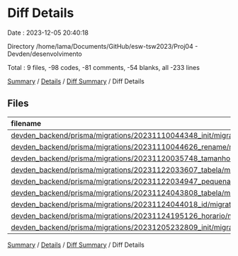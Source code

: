 # Diff Details

Date : 2023-12-05 20:40:18

Directory /home/lama/Documents/GitHub/esw-tsw2023/Proj04 - Devden/desenvolvimento

Total : 9 files,  -98 codes, -81 comments, -54 blanks, all -233 lines

[Summary](results.md) / [Details](details.md) / [Diff Summary](diff.md) / Diff Details

## Files
| filename | language | code | comment | blank | total |
| :--- | :--- | ---: | ---: | ---: | ---: |
| [devden_backend/prisma/migrations/20231110044348_init/migration.sql](/devden_backend/prisma/migrations/20231110044348_init/migration.sql) | SQL | -60 | -16 | -24 | -100 |
| [devden_backend/prisma/migrations/20231110044626_rename/migration.sql](/devden_backend/prisma/migrations/20231110044626_rename/migration.sql) | SQL | -66 | -42 | -37 | -145 |
| [devden_backend/prisma/migrations/20231120035748_tamanho/migration.sql](/devden_backend/prisma/migrations/20231120035748_tamanho/migration.sql) | SQL | -12 | -20 | -6 | -38 |
| [devden_backend/prisma/migrations/20231122033607_tabela/migration.sql](/devden_backend/prisma/migrations/20231122033607_tabela/migration.sql) | SQL | -10 | -3 | -4 | -17 |
| [devden_backend/prisma/migrations/20231122034947_pequena/migration.sql](/devden_backend/prisma/migrations/20231122034947_pequena/migration.sql) | SQL | -8 | -14 | -5 | -27 |
| [devden_backend/prisma/migrations/20231124043808_tabela/migration.sql](/devden_backend/prisma/migrations/20231124043808_tabela/migration.sql) | SQL | -10 | -3 | -4 | -17 |
| [devden_backend/prisma/migrations/20231124044018_id/migration.sql](/devden_backend/prisma/migrations/20231124044018_id/migration.sql) | SQL | -1 | -1 | -1 | -3 |
| [devden_backend/prisma/migrations/20231124195126_horario/migration.sql](/devden_backend/prisma/migrations/20231124195126_horario/migration.sql) | SQL | -1 | -1 | -1 | -3 |
| [devden_backend/prisma/migrations/20231205232809_init/migration.sql](/devden_backend/prisma/migrations/20231205232809_init/migration.sql) | SQL | 70 | 19 | 28 | 117 |

[Summary](results.md) / [Details](details.md) / [Diff Summary](diff.md) / Diff Details